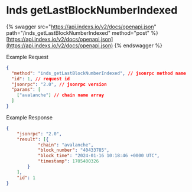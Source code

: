# Inds getLastBlockNumberIndexed

{% swagger src="https://api.indexs.io/v2/docs/openapi.json" path="/inds_getLastBlockNumberIndexed" method="post" %}
[https://api.indexs.io/v2/docs/openapi.json](https://api.indexs.io/v2/docs/openapi.json)
{% endswagger %}

Example Request

```json
{
  "method": "inds_getLastBlockNumberIndexed", // jsonrpc method name
  "id": 1, // request id
  "jsonrpc": "2.0", // jsonrpc version
  "params": [
    ["avalanche"] // chain name array
  ]
}
```

Example Response

```json
{
    "jsonrpc": "2.0",
    "result": [{
            "chain": "avalanche",
            "block_number": "40433785",
            "block_time": "2024-01-16 10:18:46 +0000 UTC",
            "timestamp": 1705400326
        }
    ],
    "id": 1
}
```
